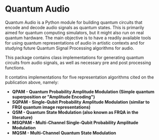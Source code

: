 # Quantum Audio
Quantum Audio is a Python module for building quantum circuits that encode and decode audio signals as quantum states. This is primarily aimed for quantum computing simulators, but it might also run on real quantum hardware. The main objective is to have a readily available tools for using quantum representations of audio in artistic contexts and for studying future Quantum Signal Processing algorithms for audio.

This package contains class implementations for generating quantum circuits from audio signals, as well as necessary pre and post processing functions.

It contatins implementations for five representation algorithms cited on the publication above, namely:

- <b>QPAM<b> - Quantum Probability Amplitude Modulation (Simple quantum superposition or "Amplitude Encoding")
- <b>SQPAM<b> - Single-Qubit Probability Amplitude Modulation (similar to FRQI quantum image representations)
- <b>QSM<b> - Quantum State Modulation (also known as FRQA in the literature)
- <b>MSQPAM<b> - Multi-Channel Single-Qubit Probability Amplitude Modulation
- <b>MQSM<b> - Multi-Channel Quantum State Modulation

